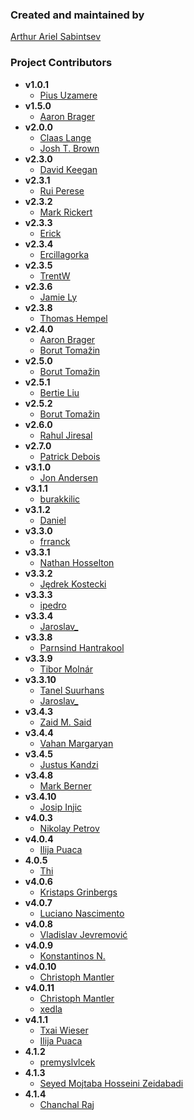 ### Created and maintained by
[Arthur Ariel Sabintsev](http://www.sabintsev.com/)

### Project Contributors
- **v1.0.1**
	- [Pius Uzamere](https://github.com/pius)
- **v1.5.0**
	- [Aaron Brager](http://www.github.com/getaaron)
- **v2.0.0**
	- [Claas Lange](https://github.com/claaslange)
	- [Josh T. Brown](https://github.com/joshuatbrown)
- **v2.3.0**
	- [David Keegan](https://github.com/kgn)
- **v2.3.1**
	- [Rui Perese](https://github.com/RuiAAPeres)
- **v2.3.2**
	- [Mark Rickert](https://github.com/markrickert)
- **v2.3.3**
	- [Erick](https://github.com/dexcell0)
- **v2.3.4**
	- [Ercillagorka](https://github.com/ercillagorka)
- **v2.3.5**
	- [TrentW](https://github.com/trentw)
- **v2.3.6**
	- [Jamie Ly](http://github,com/jamiely)
- **v2.3.8**
	- [Thomas Hempel](https://github.com/thomashempel)
- **v2.4.0**
	- [Aaron Brager](http://www.github.com/getaaron)
	- [Borut Tomažin](https://github.com/borut-t)
- **v2.5.0**
	- [Borut Tomažin](https://github.com/borut-t)
- **v2.5.1**
	- [Bertie Liu](https://github.com/https://github.com/aceisScope)
- **v2.5.2**
	- [Borut Tomažin](https://github.com/borut-t)
- **v2.6.0**
	- [Rahul Jiresal](https://github.com/rahuljiresal)
- **v2.7.0**
	- [Patrick Debois](https://github.com/jedi4ever)
- **v3.1.0**
	- [Jon Andersen](https://github.com/jonandersen)
- **v3.1.1**
	- [burakkilic](https://github.com/burakkilic)
- **v3.1.2**
	- [Daniel](https://github.com/danieltskv)
- **v3.3.0**
	- [frranck](https://github.com/frranck)
- **v3.3.1**
	- [Nathan Hosselton](https://github.com/nathanhosselton)
- **v3.3.2**
	- [Jędrek Kostecki](https://github.com/jedrekk)
- **v3.3.3**
	- [ipedro](https://github.com/ipedro)
- **v3.3.4**
	- [Jaroslav_](https://github.com/jaroslavas)
- **v3.3.8**
	- [Parnsind Hantrakool](https://github.com/kong707)
- **v3.3.9**
	- [Tibor Molnár](https://github.com/fatalaa)
- **v3.3.10**
	- [Tanel Suurhans](https://github.com/tanelsuurhans)
	- [Jaroslav_](https://github.com/jaroslavas)
- **v3.4.3**
	 - [Zaid M. Said](https://github.com/SentulAsia)
- **v3.4.4**
	- [Vahan Margaryan](https://github.com/VahanMargaryan)
- **v3.4.5**
 	- [Justus Kandzi](https://github.com/jkandzi)
- **v3.4.8**
  - [Mark Berner](https://github.com/mark2b)
- **v3.4.10**
  - [Josip Injic](https://github.com/jinjic)
- **v4.0.3**
  - [Nikolay Petrov](https://github.com/nikolay-petrov)
- **v4.0.4**
  - [Ilija Puaca](https://github.com/ilijapuaca)
- **4.0.5**
  - [Thi](https://github.com/thii)
- **v4.0.6**
  - [Kristaps Grinbergs](https://github.com/fassko)
- **v4.0.7**
  - [Luciano Nascimento](https://github.com/@lucianocn)
- **v4.0.8**
	- [Vladislav Jevremović](https://github.com/VladislavJevremovic)
- **v4.0.9**
	- [Konstantinos N.](https://github.com/kwstasna)
- **v4.0.10**
	- [Christoph Mantler](https://github.com/ChrisixFlash)
- **v4.0.11**
	- [Christoph Mantler](https://github.com/ChrisixFlash)
	- [xedla](https://github.com/xedla)
- **v4.1.1**
  - [Txai Wieser](https://github.com/txaiwieser)
  - [Ilija Puaca](https://github.com/ilijapuaca)
- **4.1.2**
  - [premyslvlcek](https://github.com/premyslvlcek)
- **4.1.3**
  - [Seyed Mojtaba Hosseini Zeidabadi](https://github.com/MojtabaHs)
- **4.1.4**
  - [Chanchal Raj](https://github.com/RajChanchal)
